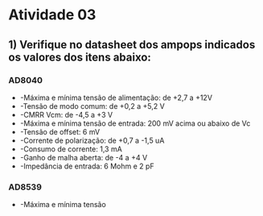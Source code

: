 # Atividade 03

## 1) Verifique no datasheet dos ampops indicados os valores dos itens abaixo:

### AD8040
* -Máxima e mínima tensão de alimentação: de +2,7 a +12V
* -Tensão de modo comum: de +0,2 a +5,2 V
* -CMRR Vcm: de -4,5 a +3 V
* -Máxima e mínima tensão de entrada: 200 mV acima ou abaixo de Vc
* -Tensão de offset: 6 mV
* -Corrente de polarização: de +0,7 a -1,5 uA
* -Consumo de corrente: 1,3 mA
* -Ganho de malha aberta: de -4 a +4 V
* -Impedância de entrada: 6 Mohm e 2 pF

### AD8539
* -Máxima e mínima tensão








